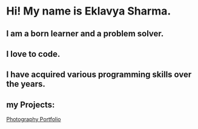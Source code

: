 # Hi! My name is Eklavya Sharma.
## I am a born learner and a problem solver.
## I love to code. 
## I have acquired various programming skills over the years.

## my Projects:
[Photography Portfolio](https://redirect.is/dr1eqr)
